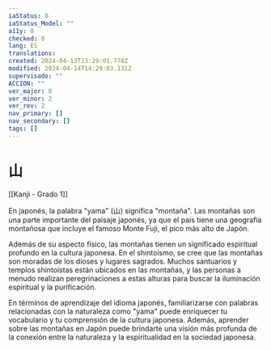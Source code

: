 ```yaml
---
iaStatus: 0
iaStatus_Model: ""
a11y: 0
checked: 0
lang: ES
translations: 
created: 2024-04-13T13:29:01.778Z
modified: 2024-04-14T14:29:03.131Z
supervisado: ""
ACCION: ""
ver_major: 0
ver_minor: 2
ver_rev: 2
nav_primary: []
nav_secondary: []
tags: []
---
```

# 山

[[Kanji - Grado 1]]

En japonés, la palabra "yama" (山) significa "montaña". Las montañas son una parte importante del paisaje japonés, ya que el país tiene una geografía montañosa que incluye el famoso Monte Fuji, el pico más alto de Japón.

Además de su aspecto físico, las montañas tienen un significado espiritual profundo en la cultura japonesa. En el shintoísmo, se cree que las montañas son moradas de los dioses y lugares sagrados. Muchos santuarios y templos shintoístas están ubicados en las montañas, y las personas a menudo realizan peregrinaciones a estas alturas para buscar la iluminación espiritual y la purificación.

En términos de aprendizaje del idioma japonés, familiarizarse con palabras relacionadas con la naturaleza como "yama" puede enriquecer tu vocabulario y tu comprensión de la cultura japonesa. Además, aprender sobre las montañas en Japón puede brindarte una visión más profunda de la conexión entre la naturaleza y la espiritualidad en la sociedad japonesa.
